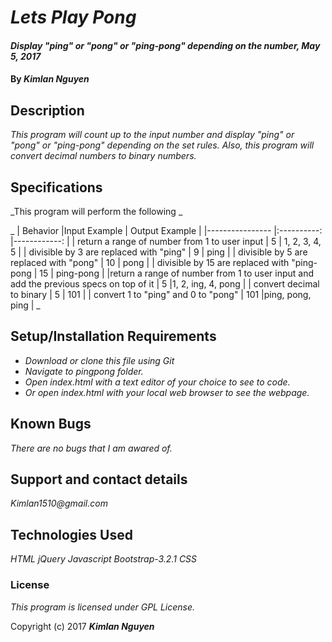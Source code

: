 # _Lets Play Pong_

#### _Display "ping" or "pong" or "ping-pong" depending on the number, May 5, 2017_

#### By _**Kimlan Nguyen**_

## Description

_This program will count up to the input number and display "ping" or "pong" or "ping-pong" depending on the set rules. Also, this program will convert decimal numbers to binary numbers._

## Specifications
 _This program will perform the following _

 _
 | Behavior                                                                               |Input Example   | Output Example      |
 |----------------                                                                        |:----------:    |------------:        |
 | return a range of number from 1 to user input                                          |  5             |  1, 2, 3, 4, 5      |
 |  divisible by 3 are replaced with "ping"                                               | 9              | ping                |
 | divisible by 5 are replaced with "pong"                                                | 10             | pong                |
 | divisible by 15 are replaced with "ping-pong                                           | 15             | ping-pong           |
 |return a range of number from 1 to user input and add the previous specs on top of it   | 5              |1, 2, ing, 4, pong   |
 | convert decimal to binary                                                              | 5              | 101                 |
 | convert 1 to "ping" and 0 to "pong"                                                    | 101            |ping, pong, ping     |
 _

## Setup/Installation Requirements

* _Download or clone this file using Git_
* _Navigate to pingpong folder._
* _Open index.html with a text editor of your choice to see to code._
* _Or open index.html with your local web browser to see the webpage._

## Known Bugs

_There are no bugs that I am awared of._

## Support and contact details

_Kimlan1510@gmail.com_

## Technologies Used

_HTML_
_jQuery_
_Javascript_
_Bootstrap-3.2.1_
_CSS_

### License

*This program is licensed under GPL License.*

Copyright (c) 2017 **_Kimlan Nguyen_**
